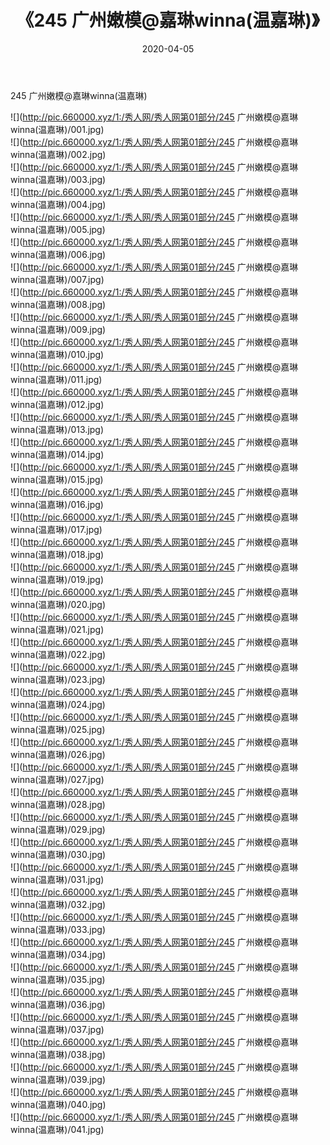 ﻿---
layout: post
title:  《245 广州嫩模@嘉琳winna(温嘉琳)》
date:   2020-04-05
img: http://pic.660000.xyz/1:/秀人网/秀人网第01部分/245 广州嫩模@嘉琳winna(温嘉琳)/000.jpg
categories: [美女, 清纯, 唯美]
---

245 广州嫩模@嘉琳winna(温嘉琳)

  ![](http://pic.660000.xyz/1:/秀人网/秀人网第01部分/245 广州嫩模@嘉琳winna(温嘉琳)/001.jpg) <br> ![](http://pic.660000.xyz/1:/秀人网/秀人网第01部分/245 广州嫩模@嘉琳winna(温嘉琳)/002.jpg) <br> ![](http://pic.660000.xyz/1:/秀人网/秀人网第01部分/245 广州嫩模@嘉琳winna(温嘉琳)/003.jpg) <br> ![](http://pic.660000.xyz/1:/秀人网/秀人网第01部分/245 广州嫩模@嘉琳winna(温嘉琳)/004.jpg) <br> ![](http://pic.660000.xyz/1:/秀人网/秀人网第01部分/245 广州嫩模@嘉琳winna(温嘉琳)/005.jpg) <br> ![](http://pic.660000.xyz/1:/秀人网/秀人网第01部分/245 广州嫩模@嘉琳winna(温嘉琳)/006.jpg) <br> ![](http://pic.660000.xyz/1:/秀人网/秀人网第01部分/245 广州嫩模@嘉琳winna(温嘉琳)/007.jpg) <br> ![](http://pic.660000.xyz/1:/秀人网/秀人网第01部分/245 广州嫩模@嘉琳winna(温嘉琳)/008.jpg) <br> ![](http://pic.660000.xyz/1:/秀人网/秀人网第01部分/245 广州嫩模@嘉琳winna(温嘉琳)/009.jpg) <br> ![](http://pic.660000.xyz/1:/秀人网/秀人网第01部分/245 广州嫩模@嘉琳winna(温嘉琳)/010.jpg) <br> ![](http://pic.660000.xyz/1:/秀人网/秀人网第01部分/245 广州嫩模@嘉琳winna(温嘉琳)/011.jpg) <br> ![](http://pic.660000.xyz/1:/秀人网/秀人网第01部分/245 广州嫩模@嘉琳winna(温嘉琳)/012.jpg) <br> ![](http://pic.660000.xyz/1:/秀人网/秀人网第01部分/245 广州嫩模@嘉琳winna(温嘉琳)/013.jpg) <br> ![](http://pic.660000.xyz/1:/秀人网/秀人网第01部分/245 广州嫩模@嘉琳winna(温嘉琳)/014.jpg) <br> ![](http://pic.660000.xyz/1:/秀人网/秀人网第01部分/245 广州嫩模@嘉琳winna(温嘉琳)/015.jpg) <br> ![](http://pic.660000.xyz/1:/秀人网/秀人网第01部分/245 广州嫩模@嘉琳winna(温嘉琳)/016.jpg) <br> ![](http://pic.660000.xyz/1:/秀人网/秀人网第01部分/245 广州嫩模@嘉琳winna(温嘉琳)/017.jpg) <br> ![](http://pic.660000.xyz/1:/秀人网/秀人网第01部分/245 广州嫩模@嘉琳winna(温嘉琳)/018.jpg) <br> ![](http://pic.660000.xyz/1:/秀人网/秀人网第01部分/245 广州嫩模@嘉琳winna(温嘉琳)/019.jpg) <br> ![](http://pic.660000.xyz/1:/秀人网/秀人网第01部分/245 广州嫩模@嘉琳winna(温嘉琳)/020.jpg) <br> ![](http://pic.660000.xyz/1:/秀人网/秀人网第01部分/245 广州嫩模@嘉琳winna(温嘉琳)/021.jpg) <br> ![](http://pic.660000.xyz/1:/秀人网/秀人网第01部分/245 广州嫩模@嘉琳winna(温嘉琳)/022.jpg) <br> ![](http://pic.660000.xyz/1:/秀人网/秀人网第01部分/245 广州嫩模@嘉琳winna(温嘉琳)/023.jpg) <br> ![](http://pic.660000.xyz/1:/秀人网/秀人网第01部分/245 广州嫩模@嘉琳winna(温嘉琳)/024.jpg) <br> ![](http://pic.660000.xyz/1:/秀人网/秀人网第01部分/245 广州嫩模@嘉琳winna(温嘉琳)/025.jpg) <br> ![](http://pic.660000.xyz/1:/秀人网/秀人网第01部分/245 广州嫩模@嘉琳winna(温嘉琳)/026.jpg) <br> ![](http://pic.660000.xyz/1:/秀人网/秀人网第01部分/245 广州嫩模@嘉琳winna(温嘉琳)/027.jpg) <br> ![](http://pic.660000.xyz/1:/秀人网/秀人网第01部分/245 广州嫩模@嘉琳winna(温嘉琳)/028.jpg) <br> ![](http://pic.660000.xyz/1:/秀人网/秀人网第01部分/245 广州嫩模@嘉琳winna(温嘉琳)/029.jpg) <br> ![](http://pic.660000.xyz/1:/秀人网/秀人网第01部分/245 广州嫩模@嘉琳winna(温嘉琳)/030.jpg) <br> ![](http://pic.660000.xyz/1:/秀人网/秀人网第01部分/245 广州嫩模@嘉琳winna(温嘉琳)/031.jpg) <br> ![](http://pic.660000.xyz/1:/秀人网/秀人网第01部分/245 广州嫩模@嘉琳winna(温嘉琳)/032.jpg) <br> ![](http://pic.660000.xyz/1:/秀人网/秀人网第01部分/245 广州嫩模@嘉琳winna(温嘉琳)/033.jpg) <br> ![](http://pic.660000.xyz/1:/秀人网/秀人网第01部分/245 广州嫩模@嘉琳winna(温嘉琳)/034.jpg) <br> ![](http://pic.660000.xyz/1:/秀人网/秀人网第01部分/245 广州嫩模@嘉琳winna(温嘉琳)/035.jpg) <br> ![](http://pic.660000.xyz/1:/秀人网/秀人网第01部分/245 广州嫩模@嘉琳winna(温嘉琳)/036.jpg) <br> ![](http://pic.660000.xyz/1:/秀人网/秀人网第01部分/245 广州嫩模@嘉琳winna(温嘉琳)/037.jpg) <br> ![](http://pic.660000.xyz/1:/秀人网/秀人网第01部分/245 广州嫩模@嘉琳winna(温嘉琳)/038.jpg) <br> ![](http://pic.660000.xyz/1:/秀人网/秀人网第01部分/245 广州嫩模@嘉琳winna(温嘉琳)/039.jpg) <br> ![](http://pic.660000.xyz/1:/秀人网/秀人网第01部分/245 广州嫩模@嘉琳winna(温嘉琳)/040.jpg) <br> ![](http://pic.660000.xyz/1:/秀人网/秀人网第01部分/245 广州嫩模@嘉琳winna(温嘉琳)/041.jpg) <br>